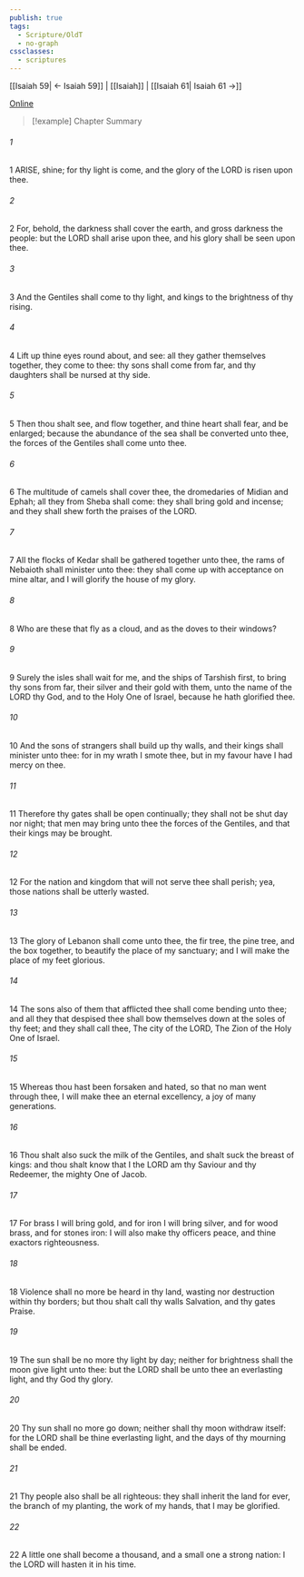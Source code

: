 ```yaml
---
publish: true
tags:
  - Scripture/OldT
  - no-graph
cssclasses:
  - scriptures
---
```

[[Isaiah 59| ← Isaiah 59]] | [[Isaiah]] | [[Isaiah 61| Isaiah 61 →]]

[Online](https://churchofjesuschrist.org/study/scriptures/ot/isa/60?lang=eng)

>[!example] Chapter Summary
>
###### 1
1 ARISE, shine; for thy light is come, and the glory of the LORD is risen upon thee.
###### 2
2 For, behold, the darkness shall cover the earth, and gross darkness the people: but the LORD shall arise upon thee, and his glory shall be seen upon thee.
###### 3
3 And the Gentiles shall come to thy light, and kings to the brightness of thy rising.
###### 4
4 Lift up thine eyes round about, and see: all they gather themselves together, they come to thee: thy sons shall come from far, and thy daughters shall be nursed at thy side.
###### 5
5 Then thou shalt see, and flow together, and thine heart shall fear, and be enlarged; because the abundance of the sea shall be converted unto thee, the forces of the Gentiles shall come unto thee.
###### 6
6 The multitude of camels shall cover thee, the dromedaries of Midian and Ephah; all they from Sheba shall come: they shall bring gold and incense; and they shall shew forth the praises of the LORD.
###### 7
7 All the flocks of Kedar shall be gathered together unto thee, the rams of Nebaioth shall minister unto thee: they shall come up with acceptance on mine altar, and I will glorify the house of my glory.
###### 8
8 Who are these that fly as a cloud, and as the doves to their windows?
###### 9
9 Surely the isles shall wait for me, and the ships of Tarshish first, to bring thy sons from far, their silver and their gold with them, unto the name of the LORD thy God, and to the Holy One of Israel, because he hath glorified thee.
###### 10
10 And the sons of strangers shall build up thy walls, and their kings shall minister unto thee: for in my wrath I smote thee, but in my favour have I had mercy on thee.
###### 11
11 Therefore thy gates shall be open continually; they shall not be shut day nor night; that men may bring unto thee the forces of the Gentiles, and that their kings may be brought.
###### 12
12 For the nation and kingdom that will not serve thee shall perish; yea, those nations shall be utterly wasted.
###### 13
13 The glory of Lebanon shall come unto thee, the fir tree, the pine tree, and the box together, to beautify the place of my sanctuary; and I will make the place of my feet glorious.
###### 14
14 The sons also of them that afflicted thee shall come bending unto thee; and all they that despised thee shall bow themselves down at the soles of thy feet; and they shall call thee, The city of the LORD, The Zion of the Holy One of Israel.
###### 15
15 Whereas thou hast been forsaken and hated, so that no man went through thee, I will make thee an eternal excellency, a joy of many generations.
###### 16
16 Thou shalt also suck the milk of the Gentiles, and shalt suck the breast of kings: and thou shalt know that I the LORD am thy Saviour and thy Redeemer, the mighty One of Jacob.
###### 17
17 For brass I will bring gold, and for iron I will bring silver, and for wood brass, and for stones iron: I will also make thy officers peace, and thine exactors righteousness.
###### 18
18 Violence shall no more be heard in thy land, wasting nor destruction within thy borders; but thou shalt call thy walls Salvation, and thy gates Praise.
###### 19
19 The sun shall be no more thy light by day; neither for brightness shall the moon give light unto thee: but the LORD shall be unto thee an everlasting light, and thy God thy glory.
###### 20
20 Thy sun shall no more go down; neither shall thy moon withdraw itself: for the LORD shall be thine everlasting light, and the days of thy mourning shall be ended.
###### 21
21 Thy people also shall be all righteous: they shall inherit the land for ever, the branch of my planting, the work of my hands, that I may be glorified.
###### 22
22 A little one shall become a thousand, and a small one a strong nation: I the LORD will hasten it in his time.



